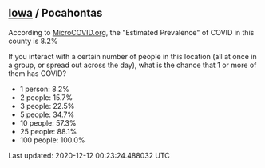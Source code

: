 
## [Iowa](/united-states/iowa) / Pocahontas

According to [MicroCOVID.org](http://microcovid.org),
the "Estimated Prevalence" of COVID in this county is 8.2%

If you interact with a certain number of people in this location
(all at once in a group, or spread out across the day), what is the chance that
1 or more of them has COVID?

- 1 person: 8.2%
- 2 people: 15.7%
- 3 people: 22.5%
- 5 people: 34.7%
- 10 people: 57.3%
- 25 people: 88.1%
- 100 people: 100.0%

Last updated: 2020-12-12 00:23:24.488032 UTC
